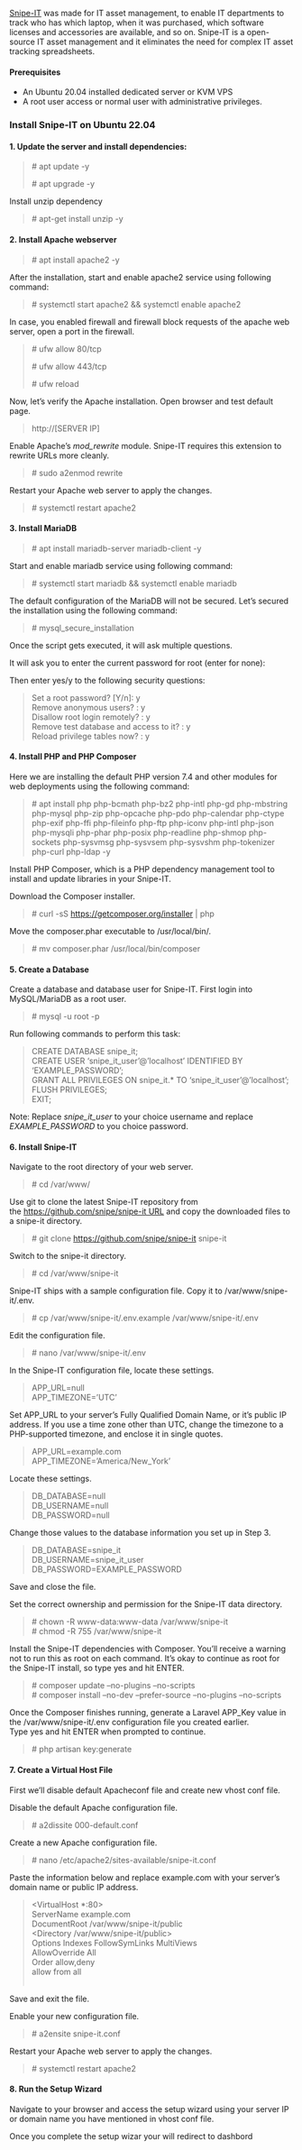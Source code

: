 [Snipe-IT](https://snipeitapp.com/) was made for IT asset management, to enable IT departments to track who has which laptop, when it was purchased, which software licenses and accessories are available, and so on. Snipe-IT is a open-source IT asset management and it eliminates the need for complex IT asset tracking spreadsheets.

#### Prerequisites

- An Ubuntu 20.04 installed dedicated server or KVM VPS
- A root user access or normal user with administrative privileges.

### Install Snipe-IT on Ubuntu 22.04

#### 1\. Update the server and install dependencies:

> \# apt update -y
>
> \# apt upgrade -y

Install unzip dependency

> \# apt-get install unzip -y

#### 2\. Install Apache webserver

> \# apt install apache2 -y

After the installation, start and enable apache2 service using following command:

> \# systemctl start apache2 && systemctl enable apache2

In case, you enabled firewall and firewall block requests of the apache web server, open a port in the firewall.

> \# ufw allow 80/tcp
>
> \# ufw allow 443/tcp
>
> \# ufw reload

Now, let’s verify the Apache installation. Open browser and test default page.

> http://\[SERVER IP\]

Enable Apache’s *mod_rewrite* module. Snipe-IT requires this extension to rewrite URLs more cleanly.

> \# sudo a2enmod rewrite

Restart your Apache web server to apply the changes.

> \# systemctl restart apache2

#### 3\. Install MariaDB

> \# apt install mariadb-server mariadb-client -y

Start and enable mariadb service using following command:

> \# systemctl start mariadb && systemctl enable mariadb

The default configuration of the MariaDB will not be secured. Let’s secured the installation using the following command:

> \# mysql_secure_installation

Once the script gets executed, it will ask multiple questions.

It will ask you to enter the current password for root (enter for none):

Then enter yes/y to the following security questions:

> Set a root password? \[Y/n\]: y  
> Remove anonymous users? : y  
> Disallow root login remotely? : y  
> Remove test database and access to it? : y  
> Reload privilege tables now? : y

#### 4\. Install PHP and PHP Composer

Here we are installing the default PHP version 7.4 and other modules for web deployments using the following command:

> \# apt install php php-bcmath php-bz2 php-intl php-gd php-mbstring php-mysql php-zip php-opcache php-pdo php-calendar php-ctype php-exif php-ffi php-fileinfo php-ftp php-iconv php-intl php-json php-mysqli php-phar php-posix php-readline php-shmop php-sockets php-sysvmsg php-sysvsem php-sysvshm php-tokenizer php-curl php-ldap -y

Install PHP Composer, which is a PHP dependency management tool to install and update libraries in your Snipe-IT.

Download the Composer installer.

> \# curl -sS https://getcomposer.org/installer | php

Move the composer.phar executable to /usr/local/bin/.

> \# mv composer.phar /usr/local/bin/composer

#### 5\. Create a Database

Create a database and database user for Snipe-IT. First login into MySQL/MariaDB as a root user.

> \# mysql -u root -p

Run following commands to perform this task:

> CREATE DATABASE snipe_it;  
> CREATE USER ‘snipe_it_user’@’localhost’ IDENTIFIED BY ‘EXAMPLE_PASSWORD’;  
> GRANT ALL PRIVILEGES ON snipe_it.\* TO ‘snipe_it_user’@’localhost’;  
> FLUSH PRIVILEGES;  
> EXIT;

Note: Replace _snipe_it_user_ to your choice username and replace _EXAMPLE_PASSWORD_ to you choice password.

#### 6\. Install Snipe-IT

Navigate to the root directory of your web server.

> \# cd /var/www/

Use git to clone the latest Snipe-IT repository from the https://github.com/snipe/snipe-it URL and copy the downloaded files to a snipe-it directory.

> \# git clone https://github.com/snipe/snipe-it snipe-it

Switch to the snipe-it directory.

> \# cd /var/www/snipe-it

Snipe-IT ships with a sample configuration file. Copy it to /var/www/snipe-it/.env.

> \# cp /var/www/snipe-it/.env.example /var/www/snipe-it/.env

Edit the configuration file.

> \# nano /var/www/snipe-it/.env

In the Snipe-IT configuration file, locate these settings.

> APP_URL=null  
> APP_TIMEZONE=’UTC’

Set APP_URL to your server’s Fully Qualified Domain Name, or it’s public IP address. If you use a time zone other than UTC, change the timezone to a PHP-supported timezone, and enclose it in single quotes.

> APP_URL=example.com  
> APP_TIMEZONE=’America/New_York’

Locate these settings.

> DB_DATABASE=null  
> DB_USERNAME=null  
> DB_PASSWORD=null

Change those values to the database information you set up in Step 3.

> DB_DATABASE=snipe_it  
> DB_USERNAME=snipe_it_user  
> DB_PASSWORD=EXAMPLE_PASSWORD

Save and close the file.

Set the correct ownership and permission for the Snipe-IT data directory.

> \# chown -R www-data:www-data /var/www/snipe-it  
> \# chmod -R 755 /var/www/snipe-it

Install the Snipe-IT dependencies with Composer. You’ll receive a warning not to run this as root on each command. It’s okay to continue as root for the Snipe-IT install, so type yes and hit ENTER.

> \# composer update –no-plugins –no-scripts  
> \# composer install –no-dev –prefer-source –no-plugins –no-scripts

Once the Composer finishes running, generate a Laravel APP_Key value in the /var/www/snipe-it/.env configuration file you created earlier. Type yes and hit ENTER when prompted to continue.

> \# php artisan key:generate

#### 7\. Create a Virtual Host File

First we’ll disable default Apacheconf file and create new vhost conf file.

Disable the default Apache configuration file.

> \# a2dissite 000-default.conf

Create a new Apache configuration file.

> \# nano /etc/apache2/sites-available/snipe-it.conf

Paste the information below and replace example.com with your server’s domain name or public IP address.

> <VirtualHost \*:80>  
> ServerName example.com  
> DocumentRoot /var/www/snipe-it/public  
> <Directory /var/www/snipe-it/public>  
> Options Indexes FollowSymLinks MultiViews  
> AllowOverride All  
> Order allow,deny  
> allow from all  
> </Directory>  
> </VirtualHost>

Save and exit the file.

Enable your new configuration file.

> \# a2ensite snipe-it.conf

Restart your Apache web server to apply the changes.

> \# systemctl restart apache2

#### 8\. Run the Setup Wizard

Navigate to your browser and access the setup wizard using your server IP or domain name you have mentioned in vhost conf file.

Once you complete the setup wizar your will redirect to dashbord
